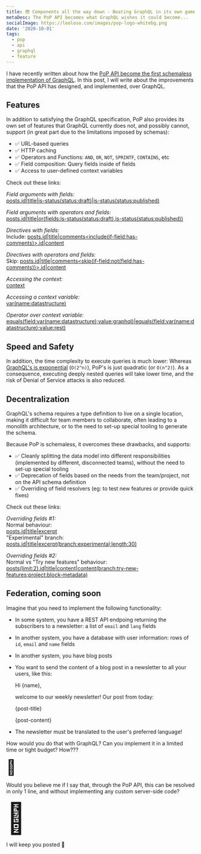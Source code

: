 ```yaml
---
title: 😎 Components all the way down - Beating GraphQL in its own game!
metaDesc: The PoP API becomes what GraphQL wishes it could become...
socialImage: https://leoloso.com/images/pop-logo-whitebg.png
date: '2020-10-01'
tags:
  - pop
  - api
  - graphql
  - feature
---
```


I have recently written about how the [PoP API become the first schemaless implementation of GraphQL](/posts/pop-api-first-schemaless-graphql/). In this post, I will write about the improvements that the PoP API has designed, and implemented, over GraphQL.

## Features

In addition to satisfying the GraphQL specification, PoP also provides its own set of features that GraphQL currently does not, and possibly cannot, support (in great part due to the limitations imposed by schemas):

- ✅ URL-based queries
- ✅ HTTP caching
- ✅ Operators and Functions: `AND`, `OR`, `NOT`, `SPRINTF`, `CONTAINS`, etc
- ✅ Field composition: Query fields inside of fields
- ✅ Access to user-defined context variables

Check out these links:

_Field arguments with fields:_<br/>
[posts.id|title|is-status(status:draft)|is-status(status:published)](https://nextapi.getpop.org/api/graphql/?fields=posts.id|title|is-status(status:draft)|is-status(status:published))

_Field arguments with operators and fields:_<br/>
[posts.id|title|or(fields:is-status(status:draft),is-status(status:published))](https://nextapi.getpop.org/api/graphql/?fields=posts.id|title|or(fields:is-status(status:draft),is-status(status:published)))

_Directives with fields:_<br/>
Include: [posts.id|title|comments<include(if-field:has-comments)>.id|content](https://nextapi.getpop.org/api/graphql/?fields=posts.id|title|comments<include(if-field:has-comments)>.id|content)

_Directives with operators and fields:_<br/>
Skip: [posts.id|title|comments<skip(if-field:not(field:has-comments))>.id|content](https://nextapi.getpop.org/api/graphql/?fields=posts.id|title|comments<skip(if-field:not(field:has-comments))>.id|content)

_Accessing the context:_<br/>
[context](https://nextapi.getpop.org/api/graphql/?fields=context)

_Accessing a context variable:_<br/>
[var(name:datastructure)](https://nextapi.getpop.org/api/graphql/?fields=var(name:datastructure))

_Operator over context variable:_<br/>
[equals(field:var(name:datastructure);value:graphql)|equals(field:var(name:datastructure);value:rest)](https://nextapi.getpop.org/api/graphql/?fields=equals(field:var(name:datastructure);value:graphql)|equals(field:var(name:datastructure);value:rest))

## Speed and Safety

In addition, the time complexity to execute queries is much lower: Whereas [GraphQL's is exponential](https://blog.acolyer.org/2018/05/21/semantics-and-complexity-of-graphql/) (`O(2^n)`), PoP's is just quadratic (or `O(n^2)`). As a consequence, executing deeply nested queries will take lower time, and the risk of Denial of Service attacks is also reduced.

## Decentralization

GraphQL's schema requires a type definition to live on a single location, making it difficult for team members to collaborate, often leading to a monolith architecture, or to the need to set-up special tooling to generate the schema. 

Because PoP is schemaless, it overcomes these drawbacks, and supports:

- ✅ Cleanly splitting the data model into different responsibilities (implemented by different, disconnected teams), without the need to set-up special tooling
- ✅ Deprecation of fields based on the needs from the team/project, not on the API schema definition
- ✅ Overriding of field resolvers (eg: to test new features or provide quick fixes)

Check out these links:

_Overriding fields #1:_<br/>
Normal behaviour:<br/>
[posts.id|title|excerpt](https://nextapi.getpop.org/api/graphql/?fields=posts.id|title|excerpt)<br/>
"Experimental" branch:<br/>
[posts.id|title|excerpt(branch:experimental;length:30)](https://nextapi.getpop.org/api/graphql/?fields=posts.id|title|excerpt(branch:experimental;length:30))

_Overriding fields #2:_<br/>
Normal vs "Try new features" behaviour:<br/>
[posts(limit:2).id|title|content|content(branch:try-new-features;project:block-metadata)](https://nextapi.getpop.org/api/graphql/?fields=posts(limit:2).id|title|content|content(branch:try-new-features;project:block-metadata))

## Federation, coming soon

Imagine that you need to implement the following functionality:

- In some system, you have a REST API endpoing returning the subscribers to a newsletter: a list of `email` and `lang` fields
- In another system, you have a database with user information: rows of `id`, `email` and `name` fields
- In another system, you have blog posts
- You want to send the content of a blog post in a newsletter to all your users, like this:


    Hi {name},
    
    welcome to our weekly newsletter! Our post from today:
    
    {post-title}
    
    {post-content}

- The newsletter must be translated to the user's preferred language!

How would you do that with GraphQL? Can you implement it in a limited time or tight budget? How???

<span style="font-size: 40px;">🤔</span>

Would you believe me if I say that, through the PoP API, this can be resolved in only 1 line, and without implementing any custom server-side code?

<span style="font-size: 80px;">🤔</span>

<!--
Oh yes! Coming soon: PoP will soon feature a mechanism to resolve complex queries without server-side coding, purely based on composing operations indicated through the query.
-->

I will keep you posted 🤔

